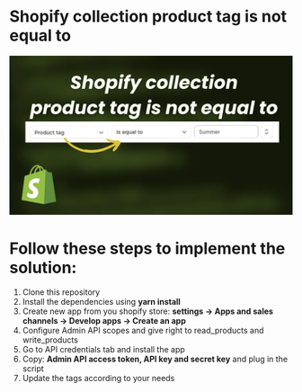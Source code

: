 # Shopify collection product tag is not equal to
<p align="center">
  <img src="./images/shopify-collection-product-tag-is-not-equal-to.webp" alt="Shopify collection product tag is not equal to" width="600" />
</p>


# Follow these steps to implement the solution:
<ol>
  <li>Clone this repository</li>
  <li>Install the dependencies using <strong>yarn install</strong></li>
  <li>Create new app from you shopify store: 
    <strong>settings -> Apps and sales channels -> Develop apps -> Create an app</strong>
  </li>
  <li>Configure Admin API scopes and give right to read_products and write_products</li>
  <li>Go to API credentials tab and install the app</li>
  <li>Copy: <strong>Admin API access token, API key and secret key</strong> and plug in the script</li>
  <li>Update the tags according to your needs</li>
</ol>

